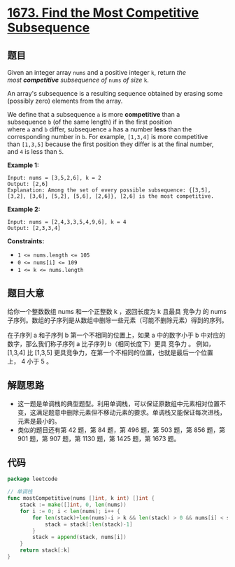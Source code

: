 # [1673. Find the Most Competitive Subsequence](https://leetcode.com/problems/find-the-most-competitive-subsequence/)


## 题目

Given an integer array `nums` and a positive integer `k`, return *the most **competitive** subsequence of* `nums` *of size* `k`.

An array's subsequence is a resulting sequence obtained by erasing some (possibly zero) elements from the array.

We define that a subsequence `a` is more **competitive** than a subsequence `b` (of the same length) if in the first position where `a` and `b` differ, subsequence `a` has a number **less** than the corresponding number in `b`. For example, `[1,3,4]` is more competitive than `[1,3,5]` because the first position they differ is at the final number, and `4` is less than `5`.

**Example 1:**

```
Input: nums = [3,5,2,6], k = 2
Output: [2,6]
Explanation: Among the set of every possible subsequence: {[3,5], [3,2], [3,6], [5,2], [5,6], [2,6]}, [2,6] is the most competitive.

```

**Example 2:**

```
Input: nums = [2,4,3,3,5,4,9,6], k = 4
Output: [2,3,3,4]

```

**Constraints:**

- `1 <= nums.length <= 105`
- `0 <= nums[i] <= 109`
- `1 <= k <= nums.length`

## 题目大意

给你一个整数数组 nums 和一个正整数 k ，返回长度为 k 且最具 竞争力 的 nums 子序列。数组的子序列是从数组中删除一些元素（可能不删除元素）得到的序列。

在子序列 a 和子序列 b 第一个不相同的位置上，如果 a 中的数字小于 b 中对应的数字，那么我们称子序列 a 比子序列 b（相同长度下）更具 竞争力 。 例如，[1,3,4] 比 [1,3,5] 更具竞争力，在第一个不相同的位置，也就是最后一个位置上， 4 小于 5 。

## 解题思路

- 这一题是单调栈的典型题型。利用单调栈，可以保证原数组中元素相对位置不变，这满足题意中删除元素但不移动元素的要求。单调栈又能保证每次进栈，元素是最小的。
- 类似的题目还有第 42 题，第 84 题，第 496 题，第 503 题，第 856 题，第 901 题，第 907 题，第 1130 题，第 1425 题，第 1673 题。

## 代码

```go
package leetcode

// 单调栈
func mostCompetitive(nums []int, k int) []int {
	stack := make([]int, 0, len(nums))
	for i := 0; i < len(nums); i++ {
		for len(stack)+len(nums)-i > k && len(stack) > 0 && nums[i] < stack[len(stack)-1] {
			stack = stack[:len(stack)-1]
		}
		stack = append(stack, nums[i])
	}
	return stack[:k]
}
```